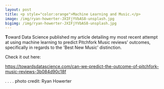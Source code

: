 ```yaml
---
layout: post
title: <p style="color:orange">Machine Learning and Music.</p>
image: /img/ryan-howerter-JXIFjYVbAS8-unsplash.jpg
bigimg: /img/ryan-howerter-JXIFjYVbAS8-unsplash.jpg
---
```


<b>T</b>oward Data Science published my article detailing my most recent attempt at using machine learning to predict Pitchfork Music reviews' outcomes, specifically in regards to the 'Best New Music' distinction. 

Check it out here:

<a href="https://towardsdatascience.com/can-we-predict-the-outcome-of-pitchfork-music-reviews-3b084d90c18f">https://towardsdatascience.com/can-we-predict-the-outcome-of-pitchfork-music-reviews-3b084d90c18f</a>

.
.
.
.
photo credit: Ryan Howerter
